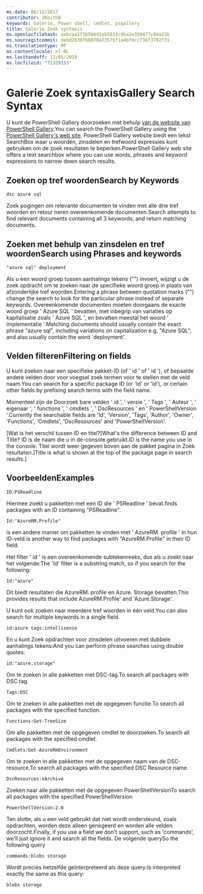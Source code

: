 ```yaml
---
ms.date: 06/12/2017
contributor: JKeithB
keywords: Galerie, Power shell, cmdlet, psgallery
title: Galerie Zoek syntaxis
ms.openlocfilehash: aabcaa1f1b5b641ab5033c9ba2e358477c84a23b
ms.sourcegitcommit: debd2b38fb8070a7357bf1a4bf9cc736f3702f31
ms.translationtype: MT
ms.contentlocale: nl-NL
ms.lasthandoff: 12/05/2019
ms.locfileid: "71329153"
---
```

# <a name="gallery-search-syntax"></a><span data-ttu-id="d823e-103">Galerie Zoek syntaxis</span><span class="sxs-lookup"><span data-stu-id="d823e-103">Gallery Search Syntax</span></span>

<span data-ttu-id="d823e-104">U kunt de PowerShell Gallery doorzoeken met behulp [van de website van PowerShell Gallery](https://www.powershellgallery.com/).</span><span class="sxs-lookup"><span data-stu-id="d823e-104">You can search the PowerShell Gallery using the [PowerShell Gallery's web site](https://www.powershellgallery.com/).</span></span>
<span data-ttu-id="d823e-105">PowerShell Gallery website biedt een tekst SearchBox waar u woorden, zinsdelen en trefwoord expressies kunt gebruiken om de zoek resultaten te beperken.</span><span class="sxs-lookup"><span data-stu-id="d823e-105">PowerShell Gallery web site offers a text searchbox where you can use words, phrases and keyword expressions to narrow down search results.</span></span>

## <a name="search-by-keywords"></a><span data-ttu-id="d823e-106">Zoeken op tref woorden</span><span class="sxs-lookup"><span data-stu-id="d823e-106">Search by Keywords</span></span>

    dsc azure sql

<span data-ttu-id="d823e-107">Zoek pogingen om relevante documenten te vinden met alle drie tref woorden en retour neren overeenkomende documenten.</span><span class="sxs-lookup"><span data-stu-id="d823e-107">Search attempts to find relevant documents containing all 3 keywords, and return matching documents.</span></span>

## <a name="search-using-phrases-and-keywords"></a><span data-ttu-id="d823e-108">Zoeken met behulp van zinsdelen en tref woorden</span><span class="sxs-lookup"><span data-stu-id="d823e-108">Search using Phrases and keywords</span></span>

    "azure sql" deployment

<span data-ttu-id="d823e-109">Als u een woord groep tussen aanhalings tekens ("") invoert, wijzigt u de zoek opdracht om te zoeken naar de specifieke woord groep in plaats van afzonderlijke tref woorden.</span><span class="sxs-lookup"><span data-stu-id="d823e-109">Entering a phrase between quotation marks ("") change the search to look for the particular phrase instead of separate keywords.</span></span>
<span data-ttu-id="d823e-110">Overeenkomende documenten moeten doorgaans de exacte woord groep ' Azure SQL ' bevatten, met inbegrip van variaties op kapitalisatie zoals ' Azure SQL ', en bevatten meestal het woord ' implementatie '.</span><span class="sxs-lookup"><span data-stu-id="d823e-110">Matching documents should usually contain the exact phrase "azure sql", including variations on capitalization e.g. "Azure SQL", and also usually contain the word 'deployment'.</span></span>

## <a name="filtering-on-fields"></a><span data-ttu-id="d823e-111">Velden filteren</span><span class="sxs-lookup"><span data-stu-id="d823e-111">Filtering on fields</span></span>

<span data-ttu-id="d823e-112">U kunt zoeken naar een specifieke pakket-ID (of ' id ' of ' id '), of bepaalde andere velden door voor voegsel zoek termen voor te stellen met de veld naam.</span><span class="sxs-lookup"><span data-stu-id="d823e-112">You can search for a specific package ID (or 'Id' or 'id'), or certain other fields by prefixing search terms with the field name.</span></span>

<span data-ttu-id="d823e-113">Momenteel zijn de Doorzoek bare velden ' id ', ' versie ', ' Tags ', ' Auteur ', ' eigenaar ', ' functions ', ' cmdlets ', ' DscResources ' en ' PowerShellVersion '.</span><span class="sxs-lookup"><span data-stu-id="d823e-113">Currently the searchable fields are 'Id', 'Version', 'Tags', 'Author', 'Owner', 'Functions', 'Cmdlets', 'DscResources' and 'PowerShellVersion'.</span></span>

<span data-ttu-id="d823e-114">[Wat is het verschil tussen ID en titel?</span><span class="sxs-lookup"><span data-stu-id="d823e-114">[What's the difference between ID and Title?</span></span> <span data-ttu-id="d823e-115">ID is de naam die u in de-console gebruikt.</span><span class="sxs-lookup"><span data-stu-id="d823e-115">ID is the name you use in the console.</span></span> <span data-ttu-id="d823e-116">Titel wordt weer gegeven boven aan de pakket pagina in Zoek resultaten.]</span><span class="sxs-lookup"><span data-stu-id="d823e-116">Title is what is shown at the top of the package page in search results.]</span></span>

## <a name="examples"></a><span data-ttu-id="d823e-117">Voorbeelden</span><span class="sxs-lookup"><span data-stu-id="d823e-117">Examples</span></span>

    ID:PSReadline
    
<span data-ttu-id="d823e-118">Hiermee zoekt u pakketten met een ID die ' PSReadline ' bevat.</span><span class="sxs-lookup"><span data-stu-id="d823e-118">finds packages with an ID containing "PSReadline".</span></span>

    Id:"AzureRM.Profile"

<span data-ttu-id="d823e-119">is een andere manier om pakketten te vinden met ' AzureRM. profile ' in hun ID-veld.</span><span class="sxs-lookup"><span data-stu-id="d823e-119">is another way to find packages with "AzureRM.Profile" in their ID field.</span></span>

<span data-ttu-id="d823e-120">Het filter ' id ' is een overeenkomende subtekenreeks, dus als u zoekt naar het volgende:</span><span class="sxs-lookup"><span data-stu-id="d823e-120">The 'Id' filter is a substring match, so if you search for the following:</span></span>

    Id:"azure"

<span data-ttu-id="d823e-121">Dit biedt resultaten die AzureRM. profile en Azure. Storage bevatten.</span><span class="sxs-lookup"><span data-stu-id="d823e-121">This provides results that include AzureRM.Profile' and 'Azure.Storage'.</span></span>

<span data-ttu-id="d823e-122">U kunt ook zoeken naar meerdere tref woorden in één veld.</span><span class="sxs-lookup"><span data-stu-id="d823e-122">You can also search for multiple keywords in a single field.</span></span> 

    id:azure tags:intellisense

<span data-ttu-id="d823e-123">En u kunt Zoek opdrachten voor zinsdelen uitvoeren met dubbele aanhalings tekens:</span><span class="sxs-lookup"><span data-stu-id="d823e-123">And you can perform phrase searches using double quotes:</span></span>

    id:"azure.storage"

<span data-ttu-id="d823e-124">Om te zoeken in alle pakketten met DSC-tag.</span><span class="sxs-lookup"><span data-stu-id="d823e-124">To search all packages with DSC tag.</span></span>

    Tags:DSC

<span data-ttu-id="d823e-125">Om te zoeken in alle pakketten met de opgegeven functie.</span><span class="sxs-lookup"><span data-stu-id="d823e-125">To search all packages with the specified function.</span></span>

    Functions:Get-TreeSize

<span data-ttu-id="d823e-126">Om alle pakketten met de opgegeven cmdlet te doorzoeken.</span><span class="sxs-lookup"><span data-stu-id="d823e-126">To search all packages with the specified cmdlet.</span></span>

    Cmdlets:Get-AzureRmEnvironment

<span data-ttu-id="d823e-127">Om te zoeken in alle pakketten met de opgegeven naam van de DSC-resource.</span><span class="sxs-lookup"><span data-stu-id="d823e-127">To search all packages with the specified DSC Resource name.</span></span>

    DscResources:xArchive

<span data-ttu-id="d823e-128">Zoeken naar alle pakketten met de opgegeven PowerShellVersion</span><span class="sxs-lookup"><span data-stu-id="d823e-128">To search all packages with the specified PowerShellVersion</span></span>

    PowerShellVersion:2.0

<span data-ttu-id="d823e-129">Ten slotte, als u een veld gebruikt dat niet wordt ondersteund, zoals opdrachten, worden deze alleen genegeerd en worden alle velden doorzocht.</span><span class="sxs-lookup"><span data-stu-id="d823e-129">Finally, if you use a field we don't support, such as 'commands', we'll just ignore it and search all the fields.</span></span> <span data-ttu-id="d823e-130">De volgende query</span><span class="sxs-lookup"><span data-stu-id="d823e-130">So the following query</span></span>

    commands:blobs storage

<span data-ttu-id="d823e-131">Wordt precies hetzelfde geïnterpreteerd als deze query:</span><span class="sxs-lookup"><span data-stu-id="d823e-131">Is interpreted exactly the same as this query:</span></span>

    blobs storage
